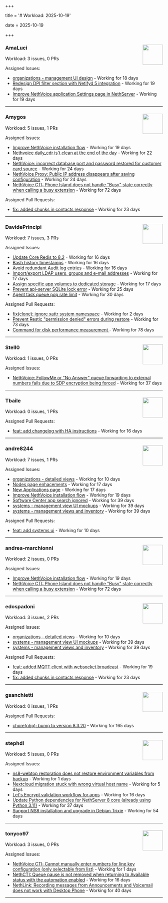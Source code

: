 +++

title = '# Workload: 2025-10-19'

date = 2025-10-19

+++

### AmaLuci <img src='https://avatars.githubusercontent.com/u/166636295?v=4&s=64' width='64' height='64' style='float:right;' /> ###
Workload: 3 issues, 0 PRs


Assigned Issues:
- [organizations - management UI design](https://github.com/NethServer/my/issues/24) - Working for 18 days
- [Redesign DPI filter section with Netifyd 5 integration](https://github.com/NethServer/dev/issues/7662) - Working for 19 days
- [Improve NethVoice application Settings page in NethServer](https://github.com/NethServer/dev/issues/7660) - Working for 19 days
---

### Amygos <img src='https://avatars.githubusercontent.com/u/510232?v=4&s=64' width='64' height='64' style='float:right;' /> ###
Workload: 5 issues, 1 PRs


Assigned Issues:
- [Improve NethVoice installation flow](https://github.com/NethServer/dev/issues/7659) - Working for 19 days
- [Nethvoice daily_cdr is't clean at the end of the day](https://github.com/NethServer/dev/issues/7658) - Working for 22 days
- [NethVoice: incorrect database port and password restored for customer card source](https://github.com/NethServer/dev/issues/7654) - Working for 24 days
- [NethVoice Proxy: Public IP address disappears after saving configuration](https://github.com/NethServer/dev/issues/7653) - Working for 24 days
- [NethVoice CTI: Phone Island does not handle "Busy" state correctly when calling a busy extension](https://github.com/NethServer/dev/issues/7599) - Working for 72 days

Assigned Pull Requests:
- [fix: added chunks in contacts response](https://github.com/nethesis/ctiapp-authproxy/pull/14) - Working for 23 days
---

### DavidePrincipi <img src='https://avatars.githubusercontent.com/u/2920838?v=4&s=64' width='64' height='64' style='float:right;' /> ###
Workload: 7 issues, 3 PRs


Assigned Issues:
- [Update Core Redis to 8.2](https://github.com/NethServer/dev/issues/7676) - Working for 16 days
- [Bash history timestamps](https://github.com/NethServer/dev/issues/7674) - Working for 16 days
- [Avoid redundant Audit log entries](https://github.com/NethServer/dev/issues/7668) - Working for 16 days
- [Import/export LDAP users, groups and e-mail addresses](https://github.com/NethServer/dev/issues/7666) - Working for 17 days
- [Assign specific app volumes to dedicated storage](https://github.com/NethServer/dev/issues/7665) - Working for 17 days
- [Prevent api-server SQLite lock error](https://github.com/NethServer/dev/issues/7651) - Working for 25 days
- [Agent task queue pop rate limit](https://github.com/NethServer/dev/issues/7636) - Working for 30 days

Assigned Pull Requests:
- [fix(clone): ignore xattr system namespace](https://github.com/NethServer/ns8-core/pull/960) - Working for 2 days
- [Prevent Restic "permission denied" errors during restore](https://github.com/NethServer/ns8-core/pull/920) - Working for 73 days
- [Command for disk performance measurement ](https://github.com/NethServer/ns8-core/pull/915) - Working for 78 days
---

### Stell0 <img src='https://avatars.githubusercontent.com/u/4547897?v=4&s=64' width='64' height='64' style='float:right;' /> ###
Workload: 1 issues, 0 PRs


Assigned Issues:
- [NethVoice: FollowMe or "No Answer" queue forwarding to external numbers fails due to SDP encryption being forced](https://github.com/NethServer/dev/issues/7627) - Working for 37 days
---

### Tbaile <img src='https://avatars.githubusercontent.com/u/8052641?v=4&s=64' width='64' height='64' style='float:right;' /> ###
Workload: 0 issues, 1 PRs


Assigned Pull Requests:
- [feat: add changelog with HA instructions](https://github.com/NethServer/nethsecurity-docs/pull/209) - Working for 16 days
---

### andre8244 <img src='https://avatars.githubusercontent.com/u/4612169?v=4&s=64' width='64' height='64' style='float:right;' /> ###
Workload: 7 issues, 1 PRs


Assigned Issues:
- [organizations - detailed views](https://github.com/NethServer/my/issues/25) - Working for 10 days
- [Nodes page enhacements](https://github.com/NethServer/dev/issues/7664) - Working for 17 days
- [New Applications page](https://github.com/NethServer/dev/issues/7663) - Working for 17 days
- [Improve NethVoice installation flow](https://github.com/NethServer/dev/issues/7659) - Working for 19 days
- [Software Center app search ignored](https://github.com/NethServer/dev/issues/7620) - Working for 39 days
- [systems - management view UI mockups](https://github.com/NethServer/my/issues/23) - Working for 39 days
- [systems - management views and inventory](https://github.com/NethServer/my/issues/22) - Working for 39 days

Assigned Pull Requests:
- [feat: add systems ui](https://github.com/NethServer/my/pull/26) - Working for 10 days
---

### andrea-marchionni <img src='https://avatars.githubusercontent.com/u/6448460?v=4&s=64' width='64' height='64' style='float:right;' /> ###
Workload: 2 issues, 0 PRs


Assigned Issues:
- [Improve NethVoice installation flow](https://github.com/NethServer/dev/issues/7659) - Working for 19 days
- [NethVoice CTI: Phone Island does not handle "Busy" state correctly when calling a busy extension](https://github.com/NethServer/dev/issues/7599) - Working for 72 days
---

### edospadoni <img src='https://avatars.githubusercontent.com/u/6152486?v=4&s=64' width='64' height='64' style='float:right;' /> ###
Workload: 3 issues, 2 PRs


Assigned Issues:
- [organizations - detailed views](https://github.com/NethServer/my/issues/25) - Working for 10 days
- [systems - management view UI mockups](https://github.com/NethServer/my/issues/23) - Working for 39 days
- [systems - management views and inventory](https://github.com/NethServer/my/issues/22) - Working for 39 days

Assigned Pull Requests:
- [feat: added MQTT client with websocket broadcast](https://github.com/nethesis/ns8-nethvoice/pull/552) - Working for 19 days
- [fix: added chunks in contacts response](https://github.com/nethesis/ctiapp-authproxy/pull/14) - Working for 23 days
---

### gsanchietti <img src='https://avatars.githubusercontent.com/u/804596?v=4&s=64' width='64' height='64' style='float:right;' /> ###
Workload: 0 issues, 1 PRs


Assigned Pull Requests:
- [chore(php): bump to version 8.3.20](https://github.com/NethServer/ns8-webtop/pull/120) - Working for 165 days
---

### stephdl <img src='https://avatars.githubusercontent.com/u/3164851?v=4&s=64' width='64' height='64' style='float:right;' /> ###
Workload: 5 issues, 0 PRs


Assigned Issues:
- [ns8-webtop restoration does not restore environment variables from backup](https://github.com/NethServer/dev/issues/7684) - Working for 1 days
- [Nextcloud migration stuck with wrong virtual host name](https://github.com/NethServer/dev/issues/7681) - Working for 5 days
- [Let's Encrypt validation workflow for apps](https://github.com/NethServer/dev/issues/7669) - Working for 16 days
- [Update Python dependencies for NethServer 8 core (already using Python 3.11)](https://github.com/NethServer/dev/issues/7625) - Working for 37 days
- [Support NS8 installation and upgrade in Debian Trixie](https://github.com/NethServer/dev/issues/7608) - Working for 54 days
---

### tonyco97 <img src='https://avatars.githubusercontent.com/u/36625268?v=4&s=64' width='64' height='64' style='float:right;' /> ###
Workload: 3 issues, 0 PRs


Assigned Issues:
- [NethVoice CTI: Cannot manually enter numbers for line key configuration (only selectable from list)](https://github.com/NethServer/dev/issues/7683) - Working for 1 days
- [NethCTI: Queue pause is not removed when returning to Available status with the automation enabled](https://github.com/NethServer/dev/issues/7671) - Working for 16 days
- [NethLink: Recording messages from Announcements and Voicemail does not work with Desktop Phone](https://github.com/NethServer/dev/issues/7619) - Working for 40 days
---

